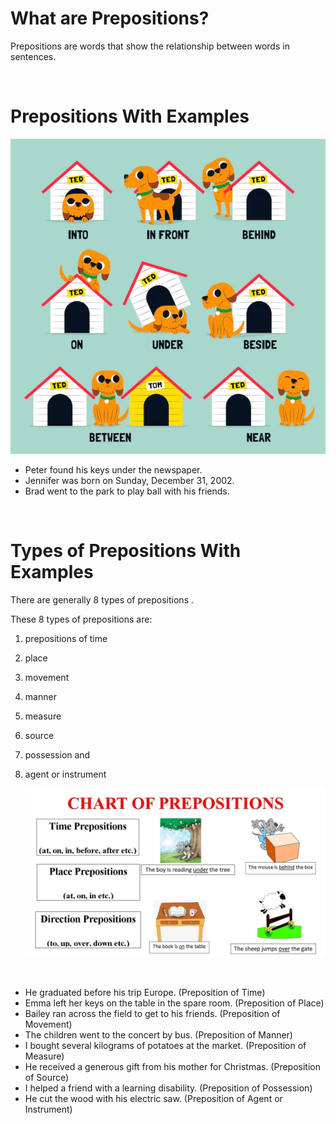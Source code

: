 # What are Prepositions?
Prepositions are words that show the relationship between words in sentences.

<br>

# Prepositions With Examples

![partofspeech](images/prepos.webp)

- Peter found his keys under the newspaper.
- Jennifer was born on Sunday, December 31, 2002.
- Brad went to the park to play ball with his friends.

<br>

# Types of Prepositions With Examples

 There are generally 8 types of prepositions .
 
  These 8 types of prepositions are: 
  1. prepositions of time
  2. place
  3. movement
  4. manner
  5. measure
  6. source
  7. possession and 
  8. agent or instrument

     ![partofspeech](images/prepos2.webp)

<br>


- He graduated before his trip Europe. (Preposition of Time)
- Emma left her keys on the table in the spare room. (Preposition of Place)
- Bailey ran across the field to get to his friends. (Preposition of Movement)
- The children went to the concert by bus. (Preposition of Manner)
- I bought several kilograms of potatoes at the market. (Preposition of Measure)
- He received a generous gift from his mother for Christmas. (Preposition of Source)
- I helped a friend with a learning disability. (Preposition of Possession)
- He cut the wood with his electric saw. (Preposition of Agent or Instrument)